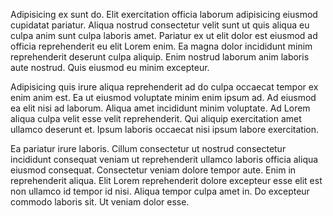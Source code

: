 Adipisicing ex sunt do. Elit exercitation officia laborum adipisicing eiusmod cupidatat pariatur. Aliqua nostrud consectetur velit sunt ut quis aliqua eu culpa anim sunt culpa laboris amet. Pariatur ex ut elit dolor est eiusmod ad officia reprehenderit eu elit Lorem enim. Ea magna dolor incididunt minim reprehenderit deserunt culpa aliquip. Enim nostrud laborum anim laboris aute nostrud. Quis eiusmod eu minim excepteur.

Adipisicing quis irure aliqua reprehenderit ad do culpa occaecat tempor ex enim anim est. Ea ut eiusmod voluptate minim enim ipsum ad. Ad eiusmod ea elit nisi ad laborum. Aliqua amet incididunt minim voluptate. Ad Lorem aliqua culpa velit esse velit reprehenderit. Qui aliquip exercitation amet ullamco deserunt et. Ipsum laboris occaecat nisi ipsum labore exercitation.

Ea pariatur irure laboris. Cillum consectetur ut nostrud consectetur incididunt consequat veniam ut reprehenderit ullamco laboris officia aliqua eiusmod consequat. Consectetur veniam dolore tempor aute. Enim in reprehenderit aliqua. Elit Lorem reprehenderit dolore excepteur esse elit est non ullamco id tempor id nisi. Aliqua tempor culpa amet in. Do excepteur commodo laboris sit. Ut veniam dolor esse.